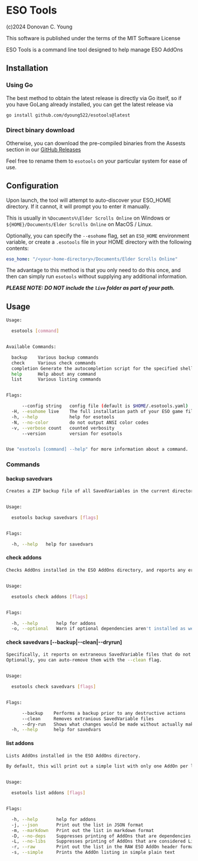 # ESO Tools

(c)2024 Donovan C. Young

This software is published under the terms of the MIT Software License

ESO Tools is a command line tool designed to help manage ESO AddOns

## Installation

### Using Go

The best method to obtain the latest release is directly via Go itself, so
if you have GoLang already installed, you can get the latest release via

```sh
go install github.com/dyoung522/esotools@latest
```

### Direct binary download

Otherwise, you can download the pre-compiled binaries from the Assests section in our [GitHub Releases](https://github.com/dyoung522/esotools/releases)

Feel free to rename them to `esotools` on your particular system for ease of use.

## Configuration

Upon launch, the tool will attempt to auto-discover your ESO_HOME directory. If it cannot, it will prompt you to enter it manually.

This is usually in `%Documents%\Elder Scrolls Online` on Windows or `${HOME}/Documents/Elder Scrolls Online` on MacOS / Linux.

Optionally, you can specify the `--esohome` flag, set an `ESO_HOME` environment variable, or create a `.esotools` file in your HOME directory with the following contents:

```yaml
eso_home: "/<your-home-directory>/Documents/Elder Scrolls Online"
```

The advantage to this method is that you only need to do this once, and then can simply run `esotools` without supplying any additional information.

**_PLEASE NOTE: DO NOT include the `live` folder as part of your path._**

## Usage

```sh
Usage:

  esotools [command]


Available Commands:

  backup    Various backup commands
  check     Various check commands
  completion Generate the autocompletion script for the specified shell
  help      Help about any command
  list      Various listing commands


Flags:

      --config string   config file (default is $HOME/.esotools.yaml)
  -H, --esohome live    The full installation path of your ESO game files (where the live folder lives).
  -h, --help            help for esotools
  -N, --no-color        do not output ANSI color codes
  -v, --verbose count   counted verbosity
      --version         version for esotools


Use "esotools [command] --help" for more information about a command.
```

### Commands

#### backup savedvars

```sh
Creates a ZIP backup file of all SavedVariables in the current directory.


Usage:

  esotools backup savedvars [flags]


Flags:

  -h, --help   help for savedvars
```

#### check addons

```sh
Checks AddOns installed in the ESO AddOns directory, and reports any errors


Usage:

  esotools check addons [flags]


Flags:

  -h, --help       help for addons
  -o, --optional   Warn if optional dependencies aren't installed as well
```

#### check savedvars [--backup|--clean|--dryrun]

```sh
Specifically, it reports on extraneous SavedVariable files that do not correspond to any known AddOn.
Optionally, you can auto-remove them with the --clean flag.


Usage:

  esotools check savedvars [flags]


Flags:

      --backup    Performs a backup prior to any destructive actions
      --clean     Removes extranious SavedVariable files
      --dry-run   Shows what changes would be made without actually making them. Use this to double-check before using --clean
  -h, --help      help for savedvars
```

#### list addons

```sh
Lists AddOns installed in the ESO AddOns directory.

By default, this will print out a simple list with only one AddOn per line. However, other formats may be specified via the flags.


Usage:

  esotools list addons [flags]


Flags:

  -h, --help       help for addons
  -j, --json       Print out the list in JSON format
  -m, --markdown   Print out the list in markdown format
  -D, --no-deps    Suppresses printing of AddOns that are dependencies of other AddOns
  -L, --no-libs    Suppresses printing of AddOns that are considered Libraries
  -r, --raw        Print out the list in the RAW ESO AddOn header format (most verbose)
  -s, --simple     Prints the AddOn listing in simple plain text
```

